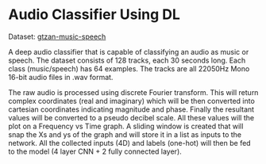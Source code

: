 # Audio Classifier Using DL

Dataset: [gtzan-music-speech](http://opihi.cs.uvic.ca/sound/music_speech.tar.gz)

A deep audio classifier that is capable of classifying an audio as music or speech. The dataset consists of 128 tracks, each 30 seconds long. Each class (music/speech) has 64 examples. The tracks are all 22050Hz Mono 16-bit audio files in .wav format. 

The raw audio is processed using discrete Fourier transform. This will return complex coordinates (real and imaginary) which will be then converted into cartesian coordinates indicating magnitude and phase. Finally the resultant values will be converted to a pseudo decibel scale. All these values will the plot on a Frequency vs Time graph. A sliding window is created that will snap the Xs and ys of the graph and will store it in a list as inputs to the network. All the collected inputs (4D) and labels (one-hot) will then be fed to the model (4 layer CNN + 2 fully connected layer).

 
